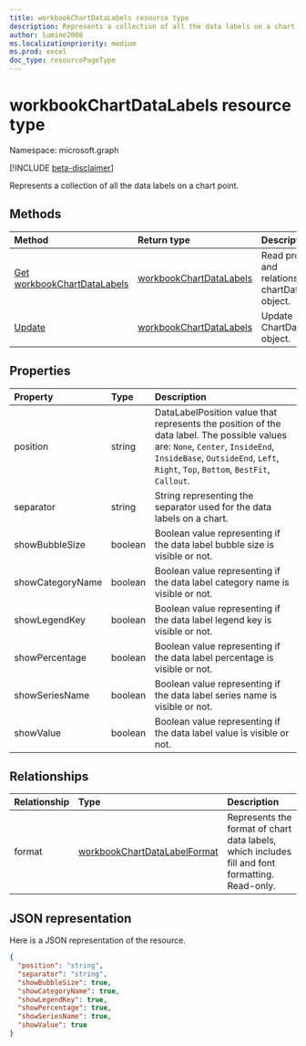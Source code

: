```yaml
---
title: workbookChartDataLabels resource type
description: Represents a collection of all the data labels on a chart point.
author: lumine2008
ms.localizationpriority: medium
ms.prod: excel
doc_type: resourcePageType
---
```


# workbookChartDataLabels resource type

Namespace: microsoft.graph

[!INCLUDE [beta-disclaimer](../../includes/beta-disclaimer.md)]

Represents a collection of all the data labels on a chart point.

## Methods

| Method                                                       | Return type                                           | Description                                                  |
| :----------------------------------------------------------- | :---------------------------------------------------- | :----------------------------------------------------------- |
| [Get workbookChartDataLabels](../api/chartdatalabels-get.md) | [workbookChartDataLabels](workbookchartdatalabels.md) | Read properties and relationships of chartDataLabels object. |
| [Update](../api/chartdatalabels-update.md)                   | [workbookChartDataLabels](workbookchartdatalabels.md) | Update ChartDataLabels object.                               |

## Properties

| Property         | Type    | Description                                                                                                                                                                                                         |
| :--------------- | :------ | :------------------------------------------------------------------------------------------------------------------------------------------------------------------------------------------------------------------ |
| position         | string  | DataLabelPosition value that represents the position of the data label. The possible values are: `None`, `Center`, `InsideEnd`, `InsideBase`, `OutsideEnd`, `Left`, `Right`, `Top`, `Bottom`, `BestFit`, `Callout`. |
| separator        | string  | String representing the separator used for the data labels on a chart.                                                                                                                                              |
| showBubbleSize   | boolean | Boolean value representing if the data label bubble size is visible or not.                                                                                                                                         |
| showCategoryName | boolean | Boolean value representing if the data label category name is visible or not.                                                                                                                                       |
| showLegendKey    | boolean | Boolean value representing if the data label legend key is visible or not.                                                                                                                                          |
| showPercentage   | boolean | Boolean value representing if the data label percentage is visible or not.                                                                                                                                          |
| showSeriesName   | boolean | Boolean value representing if the data label series name is visible or not.                                                                                                                                         |
| showValue        | boolean | Boolean value representing if the data label value is visible or not.                                                                                                                                               |

## Relationships

| Relationship | Type                                                            | Description                                                                                     |
| :----------- | :-------------------------------------------------------------- | :---------------------------------------------------------------------------------------------- |
| format       | [workbookChartDataLabelFormat](workbookchartdatalabelformat.md) | Represents the format of chart data labels, which includes fill and font formatting. Read-only. |

## JSON representation

Here is a JSON representation of the resource.

<!--{
  "blockType": "resource",
  "baseType": "microsoft.graph.entity",
  "optionalProperties": [],
  "@odata.type": "microsoft.graph.workbookChartDataLabels"
}-->

```json
{
  "position": "string",
  "separator": "string",
  "showBubbleSize": true,
  "showCategoryName": true,
  "showLegendKey": true,
  "showPercentage": true,
  "showSeriesName": true,
  "showValue": true
}

```

<!-- uuid: 8fcb5dbc-d5aa-4681-8e31-b001d5168d79
2015-10-25 14:57:30 UTC -->

<!--
{
  "type": "#page.annotation",
  "description": "workbookChartDataLabels resource",
  "keywords": "",
  "section": "documentation",
  "tocPath": "",
  "suppressions": []
}
-->
